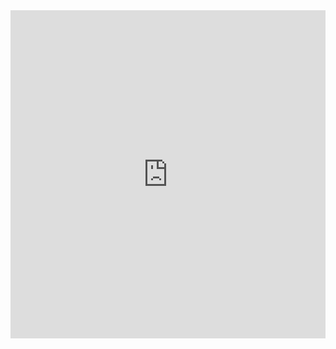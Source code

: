  <iframe
    id="igraph"
    scrolling="no"
    style="border:none;"
    seamless="seamless"
    src="https://user-name.github.io/vehicle-identification-number/carsproducedyear.html"
    height="525"
    width="100%">
 </iframe>
